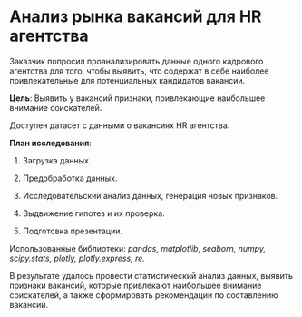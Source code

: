 # Анализ рынка вакансий для HR агентства

Заказчик попросил проанализировать данные одного кадрового агентства для того, чтобы выявить, что содержат в себе наиболее привлекательные для потенциальных кандидатов вакансии.

**Цель**: Выявить у вакансий признаки, привлекающие наибольшее внимание соискателей. 

Доступен датасет с данными о вакансиях HR агентства.

**План исследования**:

1. Загрузка данных.

2. Предобработка данных.

3. Исследовательский анализ данных, генерация новых признаков.

4. Выдвижение гипотез и их проверка.

5. Подготовка презентации.

Использованные библиотеки: *pandas, matplotlib, seaborn, numpy, scipy.stats, plotly, plotly.express, re.*

В результате удалось провести статистический анализ данных, выявить признаки вакансий, которые привлекают наибольшее внимание соискателей, а также сформировать рекомендации по составлению вакансий. 
